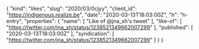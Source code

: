 {
  "kind": "likes",
  "slug": "2020/03/0cjyy",
  "client_id": "https://indigenous.realize.be",
  "date": "2020-03-13T18:03:00Z",
  "h": "h-entry",
  "properties": {
    "name": [
      "Like of @jna_sh's tweet"
    ],
    "like-of": [
      "https://twitter.com/jna_sh/status/1238521349662007299"
    ],
    "published": [
      "2020-03-13T18:03:00Z"
    ],
    "syndication": [
      "https://twitter.com/jna_sh/status/1238521349662007299"
    ]
  }
}
